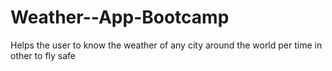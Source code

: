 # Weather--App-Bootcamp
Helps the user to know the weather of any city around the world per time in other to fly safe 

